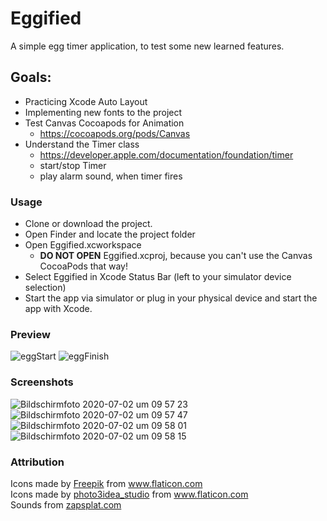 # Eggified 

A simple egg timer application, to test some new learned features.

## Goals:
- Practicing Xcode Auto Layout
- Implementing new fonts to the project
- Test Canvas Cocoapods for Animation 
  - https://cocoapods.org/pods/Canvas
- Understand the Timer class 
  - https://developer.apple.com/documentation/foundation/timer
  - start/stop Timer
  - play alarm sound, when timer fires
  
### Usage
- Clone or download the project.
- Open Finder and locate the project folder
- Open Eggified.xcworkspace 
  - **DO NOT OPEN** Eggified.xcproj, because you can't use the Canvas CocoaPods that way!
- Select Eggified in Xcode Status Bar (left to your simulator device selection)
- Start the app via simulator or plug in your physical device and start the app with Xcode.
  
### Preview
![eggStart](https://user-images.githubusercontent.com/61088379/86483538-8edd6d00-bd54-11ea-840f-ea337cd5116d.gif)
![eggFinish](https://user-images.githubusercontent.com/61088379/86483536-8dac4000-bd54-11ea-8a6b-eacec18b419f.gif)

### Screenshots

![Bildschirmfoto 2020-07-02 um 09 57 23](https://user-images.githubusercontent.com/61088379/86332870-64ec5380-bc4b-11ea-8b4f-ad3733f5f123.png)
![Bildschirmfoto 2020-07-02 um 09 57 47](https://user-images.githubusercontent.com/61088379/86332873-6584ea00-bc4b-11ea-97bc-cfd89eb47e84.png)
![Bildschirmfoto 2020-07-02 um 09 58 01](https://user-images.githubusercontent.com/61088379/86332875-661d8080-bc4b-11ea-91ff-c4f6792ba9f7.png)
![Bildschirmfoto 2020-07-02 um 09 58 15](https://user-images.githubusercontent.com/61088379/86332876-661d8080-bc4b-11ea-8ee5-72f56163ad86.png)

### Attribution

<div>Icons made by <a href="https://www.flaticon.com/authors/freepik" title="Freepik">Freepik</a> from <a href="https://www.flaticon.com/" title="Flaticon">www.flaticon.com</a></div>
<div>Icons made by <a href="https://www.flaticon.com/authors/photo3idea-studio" title="photo3idea_studio">photo3idea_studio</a> from <a href="https://www.flaticon.com/" title="Flaticon">www.flaticon.com</a></div>
<div>Sounds from <a href="https://www.zapsplat.com" title="zapsplat.com">zapsplat.com</a></div>
